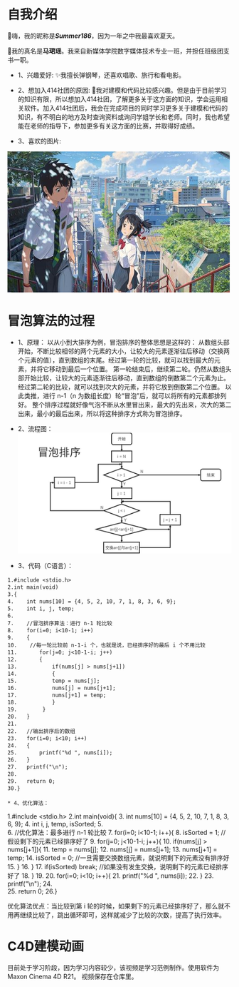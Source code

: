 # 自我介绍
🥰嗨，我的昵称是***Summer186***，因为一年之中我最喜欢夏天。

👩我的真名是**马珺瑶**。我来自新媒体学院数字媒体技术专业一班，并担任班级团支书一职。

* 1、兴趣爱好:
✨我擅长弹钢琴，还喜欢唱歌、旅行和看电影。

* 2、想加入414社团的原因:
🌱我对建模和代码比较感兴趣。但是由于目前学习的知识有限，所以想加入414社团，了解更多关于这方面的知识，学会运用相关软件。加入414社团后，我会在完成项目的同时学习更多关于建模和代码的知识，有不明白的地方及时查询资料或询问学姐学长和老师。同时，我也希望能在老师的指导下，参加更多有关这方面的比赛，并取得好成绩。

* 3、喜欢的图片:

![](https://github.com/Summer186/Ma-Junyao_414join/blob/main/file01/1.jfif)


# 冒泡算法的过程
* 1、原理：
以从小到大排序为例，冒泡排序的整体思想是这样的：
从数组头部开始，不断比较相邻的两个元素的大小，让较大的元素逐渐往后移动（交换两个元素的值），直到数组的末尾。经过第一轮的比较，就可以找到最大的元素，并将它移动到最后一个位置。
第一轮结束后，继续第二轮。仍然从数组头部开始比较，让较大的元素逐渐往后移动，直到数组的倒数第二个元素为止。经过第二轮的比较，就可以找到次大的元素，并将它放到倒数第二个位置。
以此类推，进行 n-1（n 为数组长度）轮“冒泡”后，就可以将所有的元素都排列好。
整个排序过程就好像气泡不断从水里冒出来，最大的先出来，次大的第二出来，最小的最后出来，所以将这种排序方式称为冒泡排序。

* 2、流程图：
![](https://github.com/Summer186/Ma-Junyao_414join/blob/main/file01/%E5%86%92%E6%B3%A1%E7%AE%97%E6%B3%95.jfif)

* 3、代码（C语言）：
 ```
1.#include <stdio.h>
2.int main(void)
3.{
4.    int nums[10] = {4, 5, 2, 10, 7, 1, 8, 3, 6, 9};
5.    int i, j, temp;
6.
7.    //冒泡排序算法：进行 n-1 轮比较
8.    for(i=0; i<10-1; i++)
9.    {
10.    //每一轮比较前 n-1-i 个，也就是说，已经排序好的最后 i 个不用比较
11.       for(j=0; j<10-1-i; j++)
12.       {
13.           if(nums[j] > nums[j+1])
14.           {
15.           temp = nums[j];
16.           nums[j] = nums[j+1];
17.           nums[j+1] = temp;
18.           }
19.        }
20.   }
21.
22.   //输出排序后的数组
23.   for(i=0; i<10; i++)
24.   {
25.       printf("%d ", nums[i]);
26.   }
27.   printf("\n");
28.
29.   return 0;
30.}

* 4、优化算法：
```
1.#include <stdio.h>
2.int main(void){
3.    int nums[10] = {4, 5, 2, 10, 7, 1, 8, 3, 6, 9};
4.    int i, j, temp, isSorted;
5.   
6.    //优化算法：最多进行 n-1 轮比较
7.    for(i=0; i<10-1; i++){
8.        isSorted = 1;  //假设剩下的元素已经排序好了
9.        for(j=0; j<10-1-i; j++){
10.            if(nums[j] > nums[j+1]){
11.                temp = nums[j];
12.                nums[j] = nums[j+1];
13.                nums[j+1] = temp;
14.                isSorted = 0;  //一旦需要交换数组元素，就说明剩下的元素没有排序好
15.            }
16.        }
17.        if(isSorted) break; //如果没有发生交换，说明剩下的元素已经排序好了
18.    }
19.
20.    for(i=0; i<10; i++){
21.        printf("%d ", nums[i]);
22.    }
23.    printf("\n");
24.   
25.    return 0;
26.}

优化算法优点：当比较到第 i 轮的时候，如果剩下的元素已经排序好了，那么就不用再继续比较了，跳出循环即可，这样就减少了比较的次数，提高了执行效率。


# C4D建模动画
目前处于学习阶段，因为学习内容较少，该视频是学习范例制作。使用软件为Maxon Cinema 4D R21。
视频保存在仓库里。
